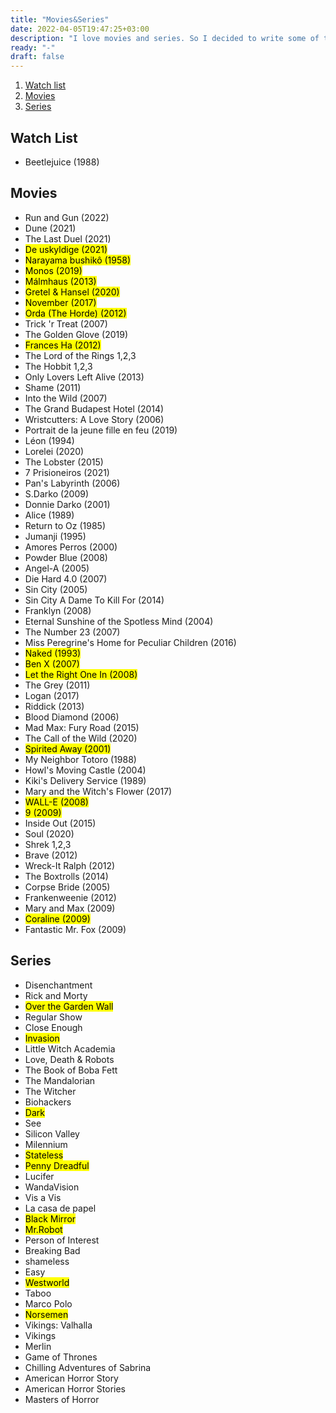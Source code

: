 ```yaml
---
title: "Movies&Series"
date: 2022-04-05T19:47:25+03:00
description: "I love movies and series. So I decided to write some of them in this place. If you like movies and series like me, choose one you haven't watched before and enjoy!"
ready: "-"
draft: false
---
```

01. [Watch list](#watch-list)
01. [Movies](#movies)
01. [Series](#series)

## Watch List
- Beetlejuice (1988)

## Movies
- Run and Gun (2022)
- Dune (2021)
- The Last Duel (2021)
- <mark>De uskyldige (2021)</mark>
- <mark>Narayama bushikô (1958)</mark>
- <mark>Monos (2019)</mark>
- <mark>Málmhaus (2013)</mark>
- <mark>Gretel & Hansel (2020)</mark>
- <mark>November (2017)</mark>
- <mark>Orda (The Horde) (2012)</mark>
- Trick 'r Treat (2007)
- The Golden Glove (2019)
- <mark>Frances Ha (2012)</mark>
- The Lord of the Rings 1,2,3
- The Hobbit 1,2,3
- Only Lovers Left Alive (2013)
- Shame (2011)
- Into the Wild (2007)
- The Grand Budapest Hotel (2014)
- Wristcutters: A Love Story (2006)
- Portrait de la jeune fille en feu (2019)
- Léon (1994)
- Lorelei (2020)
- The Lobster (2015)
- 7 Prisioneiros (2021)
- Pan's Labyrinth (2006)
- S.Darko (2009)
- Donnie Darko (2001)
- Alice (1989)
- Return to Oz (1985)
- Jumanji (1995)
- Amores Perros (2000)
- Powder Blue (2008)
- Angel-A (2005)
- Die Hard 4.0 (2007)
- Sin City (2005)
- Sin City A Dame To Kill For (2014)
- Franklyn (2008)
- Eternal Sunshine of the Spotless Mind (2004)
- The Number 23 (2007)
- Miss Peregrine's Home for Peculiar Children (2016)
- <mark>Naked (1993)</mark>
- <mark>Ben X (2007)</mark>
- <mark>Let the Right One In (2008)</mark>
- The Grey (2011)
- Logan (2017)
- Riddick (2013)
- Blood Diamond (2006)
- Mad Max: Fury Road (2015)
- The Call of the Wild (2020)
- <mark>Spirited Away (2001)</mark>
- My Neighbor Totoro (1988)
- Howl's Moving Castle (2004)
- Kiki's Delivery Service (1989)
- Mary and the Witch's Flower (2017)
- <mark>WALL-E (2008)</mark>
- <mark>9 (2009)</mark>
- Inside Out (2015)
- Soul (2020)
- Shrek 1,2,3
- Brave (2012)
- Wreck-It Ralph (2012)
- The Boxtrolls (2014)
- Corpse Bride (2005)
- Frankenweenie (2012)
- Mary and Max (2009)
- <mark>Coraline (2009)</mark>
- Fantastic Mr. Fox (2009)

## Series
- Disenchantment
- Rick and Morty
- <mark>Over the Garden Wall</mark>
- Regular Show
- Close Enough
- <mark>Invasion</mark>
- Little Witch Academia
- Love, Death & Robots
- The Book of Boba Fett
- The Mandalorian
- The Witcher
- Biohackers
- <mark>Dark</mark>
- See
- Silicon Valley
- Milennium
- <mark>Stateless</mark>
- <mark>Penny Dreadful</mark>
- Lucifer
- WandaVision
- Vis a Vis
- La casa de papel
- <mark>Black Mirror</mark>
- <mark>Mr.Robot</mark>
- Person of Interest
- Breaking Bad
- shameless
- Easy
- <mark>Westworld</mark>
- Taboo
- Marco Polo
- <mark>Norsemen</mark>
- Vikings: Valhalla
- Vikings
- Merlin
- Game of Thrones
- Chilling Adventures of Sabrina
- American Horror Story
- American Horror Stories
- Masters of Horror
